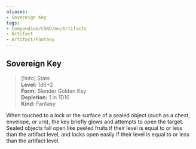 ```yaml
---
aliases:
- Sovereign Key
tags:
- Compendium/CSRD/en/Artifacts
- Artifact
- Artifact/Fantasy
---
```


  
## Sovereign Key  
>[!info] Stats  
> **Level:** 1d6+2  
> **Form:** Slender Golden Key  
> **Depletion:** 1 in 1D10  
> **Kind:** Fantasy
  
When touched to a lock or the surface of a sealed object (such as a chest, envelope, or urn), the key briefly glows and attempts to open the target. Sealed objects fall open like peeled fruits if their level is equal to or less than the artifact level, and locks open easily if their level is equal to or less than the artifact level.
